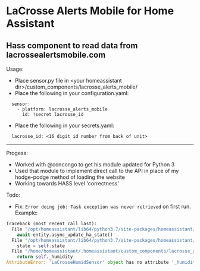 # LaCrosse Alerts Mobile for Home Assistant
Hass component to read data from lacrossealertsmobile.com
----
Usage:
- Place sensor.py file in \<your homeassistant dir\>/custom_components/lacrosse_alerts_mobile/
- Place the following in your configuration.yaml:
~~~
  sensor:
    - platform: lacrosse_alerts_mobile
      id: !secret lacrosse_id
~~~
- Place the following in your secrets.yaml:
~~~
  lacrosse_id: <16 digit id number from back of unit>
~~~
----
Progess:
- Worked with @concongo to get his module updated for Python 3
- Used that module to implement direct call to the API in place of my hodge-podge method of loading the website
- Working towards HASS level 'correctness'

Todo:
- Fix: `Error doing job: Task exception was never retrieved` on first run. Example:
~~~python
Traceback (most recent call last):
  File "/opt/homeassistant/lib64/python3.7/site-packages/homeassistant/helpers/entity_platform.py", line 352, in _async_add_entity
    await entity.async_update_ha_state()
  File "/opt/homeassistant/lib64/python3.7/site-packages/homeassistant/helpers/entity.py", line 232, in async_update_ha_state
    state = self.state
  File "/home/homeassistant/.homeassistant/custom_components/lacrosse_alerts_mobile/sensor.py", line 85, in state
    return self._humidity
AttributeError: 'LaCrosseHumidSensor' object has no attribute '_humidity'
~~~

